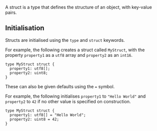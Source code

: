 A struct is a type that defines the structure of an object, with key-value pairs.

## Initialisation

Structs are initialised using the `type` and `struct` keywords.

For example, the following creates a struct called `MyStruct`, with the property `property1` as a `utf8` array and `property2` as an `int16`.

```
type MyStruct struct {
  property1: utf8[];
  property2: uint8;
}
```

These can also be given defaults using the `=` symbol.

For example, the following initialises `property1` to `"Hello World"` and `property2` to `42` if no other value is specified on construction.

```
type MyStruct struct {
  property1: utf8[] = "Hello World";
  property2: uint8 = 42;
}
```
